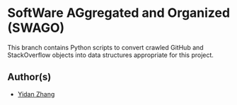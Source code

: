 # SoftWare AGgregated and Organized (SWAGO)
This branch contains Python scripts to convert crawled GitHub and StackOverflow objects into data structures appropriate for this project.

## Author(s)
* [Yidan Zhang](https://github.com/zhangyd)

